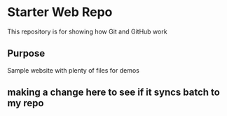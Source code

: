 # Starter Web Repo

This repository is for showing how Git and GitHub work

## Purpose

Sample website with plenty of files for demos

## making a change here to see if it syncs batch to my repo